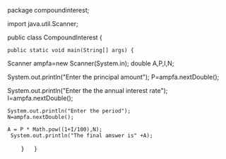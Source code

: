package compoundinterest;

import java.util.Scanner;


public class CompoundInterest {

    
    public static void main(String[] args) {
   Scanner ampfa=new Scanner(System.in);
   double A,P,I,N;
   
   System.out.println("Enter the principal amount");
   P=ampfa.nextDouble();
   
   System.out.println("Enter the the annual interest rate");  
   I=ampfa.nextDouble();
   
    System.out.println("Enter the period");
    N=ampfa.nextDouble();
    
    A = P * Math.pow((1+I/100),N);
     System.out.println("The final amswer is" +A);
     
    }
    
}
